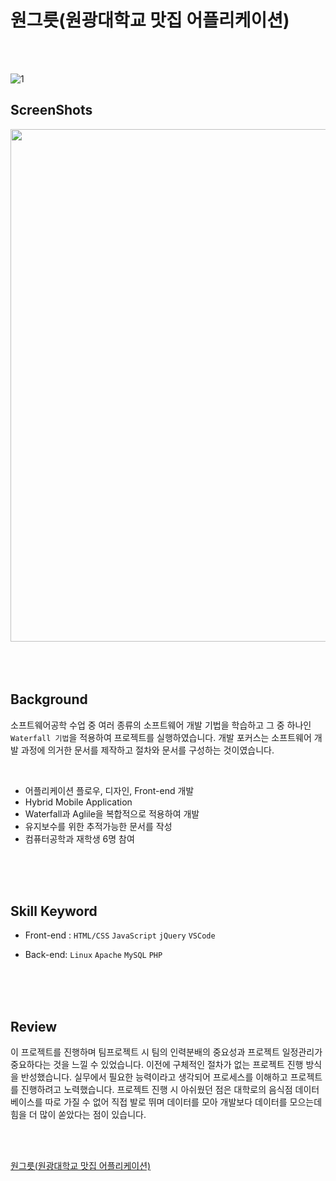 # 원그릇(원광대학교 맛집 어플리케이션)

</br>
</br>

![1]()

## ScreenShots
<div>
  <img width="820" src="https://user-images.githubusercontent.com/33711323/64934693-75336d80-d887-11e9-88f6-93da9e5d5e27.png">
</div>  

</br>
</br>
</br>

## Background
소프트웨어공학 수업 중 여러 종류의 소프트웨어 개발 기법을 학습하고 그 중 하나인 `Waterfall 기법`을 적용하여 프로젝트를 실행하였습니다. 개발 포커스는 소프트웨어 개발 과정에 의거한 문서를 제작하고 절차와 문서를 구성하는 것이였습니다.
  
</br>

 - 어플리케이션 플로우, 디자인, Front-end 개발
 - Hybrid Mobile Application
 - Waterfall과 Aglile을 복합적으로 적용하여 개발
 - 유지보수를 위한 추적가능한 문서를 작성
 - 컴퓨터공학과 재학생 6명 참여

</br>
</br>
</br>

## Skill Keyword
 - Front-end : `HTML/CSS` `JavaScript` `jQuery` `VSCode`  
 
 - Back-end:  `Linux` `Apache` `MySQL` `PHP`  

</br>
</br>
</br>

## Review

 이 프로젝트를 진행하며 팀프로젝트 시 팀의 인력분배의 중요성과 프로젝트 일정관리가 중요하다는 것을 느낄 수 있었습니다. 이전에 구체적인 절차가 없는 프로젝트 진행 방식을 반성했습니다. 실무에서 필요한 능력이라고 생각되어 프로세스를 이해하고 프로젝트를 진행하려고 노력했습니다. 프로젝트 진행 시 아쉬웠던 점은 대학로의 음식점 데이터베이스를 따로 가질 수 없어 직접 발로 뛰며 데이터를 모아 개발보다 데이터를 모으는데 힘을 더 많이 쏟았다는 점이 있습니다.

</br>
</br>

[원그릇(원광대학교 맛집 어플리케이션)](https://github.com/hyun940630/onebowl)
